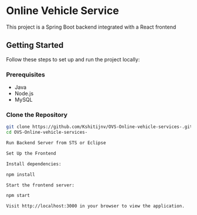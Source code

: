 # Online Vehicle Service

This project is a Spring Boot backend integrated with a React frontend

## Getting Started

Follow these steps to set up and run the project locally:

### Prerequisites

- Java
- Node.js
- MySQL

### Clone the Repository

```bash
git clone https://github.com/Kshitijnv/OVS-Online-vehicle-services-.git
cd OVS-Online-vehicle-services-

Run Backend Server from STS or Eclipse

Set Up the Frontend

Install dependencies:

npm install

Start the frontend server:

npm start

Visit http://localhost:3000 in your browser to view the application.
